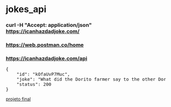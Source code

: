 # jokes_api
### curl -H "Accept: application/json" https://icanhazdadjoke.com/
### https://web.postman.co/home
### https://icanhazdadjoke.com/api
<pre>{
    "id": "kOfaUvP7Muc",
    "joke": "What did the Dorito farmer say to the other Dorito farmer? Cool Ranch!",
    "status": 200
}</pre>

[projeto final](#)
 
